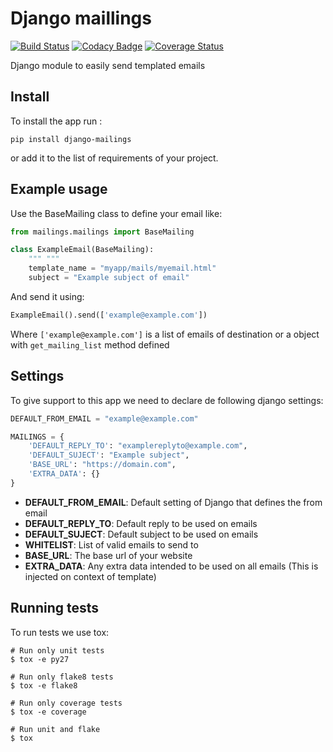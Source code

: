 # Django maillings

[![Build Status](https://travis-ci.org/dipcode-software/django-mailings.svg?branch=master)](https://travis-ci.org/dipcode-software/django-mailings)
[![Codacy Badge](https://api.codacy.com/project/badge/Grade/d01ebbe43c684d478cacc530e44633ad)](https://www.codacy.com/app/srtabs/django-mailings?utm_source=github.com&amp;utm_medium=referral&amp;utm_content=dipcode-software/django-mailings&amp;utm_campaign=Badge_Grade)
[![Coverage Status](https://coveralls.io/repos/github/dipcode-software/django-mailings/badge.svg?branch=master)](https://coveralls.io/github/dipcode-software/django-mailings?branch=master)

Django module to easily send templated emails

## Install
To install the app run :
```shell
pip install django-mailings
```
or add it to the list of requirements of your project.

## Example usage
Use the BaseMailing class to define your email like:
```python
from mailings.mailings import BaseMailing

class ExampleEmail(BaseMailing):
	""" """
	template_name = "myapp/mails/myemail.html"
	subject = "Example subject of email"
```

And send it using:
```python
ExampleEmail().send(['example@example.com'])
```
Where `['example@example.com']` is a list of emails of destination or a object with `get_mailing_list` method defined

## Settings
To give support to this app we need to declare de following django settings:
```python
DEFAULT_FROM_EMAIL = "example@example.com"

MAILINGS = {
    'DEFAULT_REPLY_TO': "examplereplyto@example.com",
    'DEFAULT_SUJECT': "Example subject",
    'BASE_URL': "https://domain.com",
    'EXTRA_DATA': {}
}
```

- **DEFAULT_FROM_EMAIL**: Default setting of Django that defines the from email
- **DEFAULT_REPLY_TO**: Default reply to be used on emails
- **DEFAULT_SUJECT**: Default subject to be used on emails
- **WHITELIST**: List of valid emails to send to
- **BASE_URL**: The base url of your website
- **EXTRA_DATA**: Any extra data intended to be used on all emails (This is injected on context of template)

## Running tests
To run tests we use tox:
```
# Run only unit tests
$ tox -e py27

# Run only flake8 tests
$ tox -e flake8

# Run only coverage tests
$ tox -e coverage

# Run unit and flake
$ tox
```
